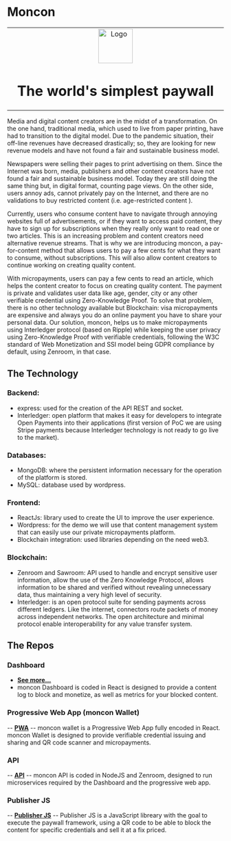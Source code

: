 # Moncon

<!-- PROJECT LOGO -->
<table align="center">
	<tr>
		<td align="center" width="9999">
			<a href="https://gitlab.com/infinite-labs/moncon-framework"><img src="images/logo.png" alt="Logo" height="80" align="center"></a>
			<h1 align="center">The world's simplest paywall</h1>
		</td>
	</tr>
</table>

Media and digital content creators are in the midst of a transformation. On the one hand, traditional media, which used to live from paper printing, have had to transition to the digital model. Due to the pandemic situation, their off-line revenues have decreased drastically; so, they are looking for new revenue models and have not found a fair and sustainable business model.

Newspapers were selling their pages to print advertising on them. Since the Internet was born, media, publishers and other content creators have not found a fair and sustainable business model. Today they are still doing the same thing but, in digital format, counting page views. On the other side, users annoy ads, cannot privately pay on the Internet, and there are no validations to buy restricted content (i.e. age-restricted content ).

Currently, users who consume content have to navigate through annoying websites full of advertisements, or if they want to access paid content, they have to sign up for subscriptions when they really only want to read one or two articles. This is an increasing problem and content creators need alternative revenue streams. That is why we are introducing moncon, a pay-for-content method that allows users to pay a few cents for what they want to consume, without subscriptions. This will also allow content creators to continue working on creating quality content.

With micropayments, users can pay a few cents to read an article, which helps the content creator to focus on creating quality content. The payment is private and validates user data like age, gender, city or any other verifiable credential using Zero-Knowledge Proof.
To solve that problem, there is no other technology available but Blockchain: visa micropayments are expensive and always you do an online payment you have to share your personal data. Our solution, moncon, helps us to make micropayments using Interledger protocol (based on Ripple) while keeping the user privacy using Zero-Knowledge Proof with verifiable credentials, following the W3C standard of Web Monetization and SSI model being GDPR compliance by default, using Zenroom, in that case. 


## The Technology

###	Backend: 
-	express: used for the creation of the API REST  and socket.
-	Interledger: open platform that makes it easy for developers to integrate Open Payments into their applications (first version of PoC we are using Stripe payments because Interledger technology is not ready to go live to the market).
	
### Databases: 
-	MongoDB: where the persistent information necessary for the operation of the platform is stored.
-	MySQL: database used by wordpress.

### Frontend: 
-	ReactJs: library used to create the UI to improve the user experience.
-	Wordpress: for the demo we will use that content management system that can easily use our private micropayments platform.
-	Blockchain integration: used libraries depending on the need web3.

###	Blockchain: 
-	Zenroom and Sawroom: API used to handle and encrypt sensitive user information, allow the use of the Zero Knowledge Protocol, allows information to be shared and verified without revealing unnecessary data, thus maintaining a very high level of security.
-	Interledger: is an open protocol suite for sending payments across different  ledgers. Like the internet, connectors route packets of money across  independent networks. The open architecture and minimal protocol enable  interoperability for any value transfer system.


## The Repos
### Dashboard
- **[See more...](https://github.com/LedgerProject/moncon/tree/main/packages/dashboard)**
- moncon Dashboard is coded in React is designed to provide a content log to block and monetize, as well as metrics for your blocked content. 

### Progressive Web App (moncon Wallet)
-- **[PWA](https://github.com/LedgerProject/moncon/tree/main/packages/moncon-wallet)**
-- moncon wallet is a Progressive Web App fully encoded in React. moncon Wallet is designed to provide verifiable credential issuing and sharing and QR code scanner and micropayments. 

### API
-- **[API](https://github.com/LedgerProject/moncon/tree/main/packages/api)**
-- moncon API is coded in NodeJS and Zenroom, designed to run microservices required by the Dashboard and the progressive web app. 

### Publisher JS
-- **[Publisher JS](https://github.com/LedgerProject/moncon/tree/main/packages/publisherjs)**
-- Publisher JS is a JavaScript libreary with the goal to execute the paywall framework, using a QR code to be able to block the content for specific credentials and sell it at a fix priced. 
